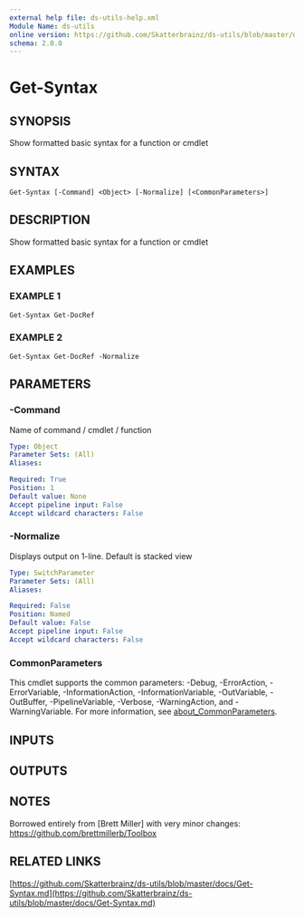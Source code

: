 ```yaml
---
external help file: ds-utils-help.xml
Module Name: ds-utils
online version: https://github.com/Skatterbrainz/ds-utils/blob/master/docs/Get-Syntax.md
schema: 2.0.0
---
```


# Get-Syntax

## SYNOPSIS
Show formatted basic syntax for a function or cmdlet

## SYNTAX

```
Get-Syntax [-Command] <Object> [-Normalize] [<CommonParameters>]
```

## DESCRIPTION
Show formatted basic syntax for a function or cmdlet

## EXAMPLES

### EXAMPLE 1
```
Get-Syntax Get-DocRef
```

### EXAMPLE 2
```
Get-Syntax Get-DocRef -Normalize
```

## PARAMETERS

### -Command
Name of command / cmdlet / function

```yaml
Type: Object
Parameter Sets: (All)
Aliases:

Required: True
Position: 1
Default value: None
Accept pipeline input: False
Accept wildcard characters: False
```

### -Normalize
Displays output on 1-line.
Default is stacked view

```yaml
Type: SwitchParameter
Parameter Sets: (All)
Aliases:

Required: False
Position: Named
Default value: False
Accept pipeline input: False
Accept wildcard characters: False
```

### CommonParameters
This cmdlet supports the common parameters: -Debug, -ErrorAction, -ErrorVariable, -InformationAction, -InformationVariable, -OutVariable, -OutBuffer, -PipelineVariable, -Verbose, -WarningAction, and -WarningVariable. For more information, see [about_CommonParameters](http://go.microsoft.com/fwlink/?LinkID=113216).

## INPUTS

## OUTPUTS

## NOTES
Borrowed entirely from \[Brett Miller\] with very minor changes: https://github.com/brettmillerb/Toolbox

## RELATED LINKS

[https://github.com/Skatterbrainz/ds-utils/blob/master/docs/Get-Syntax.md](https://github.com/Skatterbrainz/ds-utils/blob/master/docs/Get-Syntax.md)

